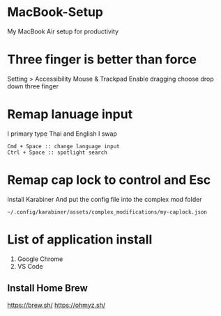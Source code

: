 # MacBook-Setup
My MacBook Air setup for productivity

# Three finger is better than force
Setting > Accessibility
Mouse & Trackpad
Enable dragging
choose drop down three finger

# Remap lanuage input
I primary type Thai and English
I swap 
```
Cmd + Space :: change language input
Ctrl + Space :: spotlight search
```

# Remap cap lock to control and Esc
Install Karabiner
And put the config file into the complex mod folder
```
~/.config/karabiner/assets/complex_modifications/my-caplock.json
```

# List of application install
1. Google Chrome
2. VS Code

## Install Home Brew
https://brew.sh/
https://ohmyz.sh/
